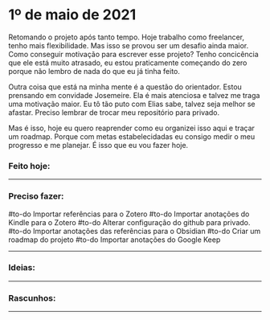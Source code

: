 # 1º de maio de 2021

Retomando o projeto após tanto tempo. Hoje trabalho como freelancer, tenho mais flexibilidade. Mas isso se provou ser um desafio ainda maior. Como conseguir motivação para escrever esse projeto? Tenho concicência que ele está muito atrasado, eu estou praticamente começando do zero porque não lembro de nada do que eu já tinha feito.

Outra coisa que está na minha mente é a questão do orientador. Estou prensando em convidade Josemeire. Ela é mais atenciosa e talvez me traga uma motivação maior. Eu tô tão puto com Elias sabe, talvez seja melhor se afastar. Preciso lembrar de trocar meu repositório para privado.

Mas é isso, hoje eu quero reaprender como eu organizei isso aqui e traçar um roadmap. Porque com metas estabelecidadas eu consigo medir o meu progresso e me planejar. É isso que eu vou fazer hoje.


### Feito hoje:

---

### Preciso fazer:
#to-do  Importar referências para o Zotero
#to-do  Importar anotações do Kindle para o Zotero
#to-do  Alterar configuração do github para privado.
#to-do  Importar anotações das referências para o Obsidian
#to-do  Criar um roadmap do projeto
#to-do  Importar anotações do Google Keep


---

### Ideias:


---

### Rascunhos:


---